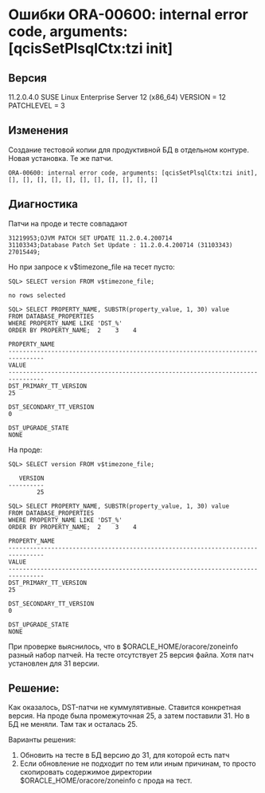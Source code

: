 # Ошибки ORA-00600: internal error code, arguments: [qcisSetPlsqlCtx:tzi init]

## Версия

11.2.0.4.0
SUSE Linux Enterprise Server 12 (x86_64)
VERSION = 12
PATCHLEVEL = 3

## Изменения

Создание тестовой копии для продуктивной БД в отдельном контуре. Новая установка. Те же патчи.

```
ORA-00600: internal error code, arguments: [qcisSetPlsqlCtx:tzi init], [], [], [], [], [], [], [], [], [], [], []
```


## Диагностика

Патчи на проде и тесте совпадают

```
31219953;OJVM PATCH SET UPDATE 11.2.0.4.200714
31103343;Database Patch Set Update : 11.2.0.4.200714 (31103343)
27015449;
```

Но при запросе к v$timezone_file на тесет пусто:

```
SQL> SELECT version FROM v$timezone_file;

no rows selected

SQL> SELECT PROPERTY_NAME, SUBSTR(property_value, 1, 30) value
FROM DATABASE_PROPERTIES
WHERE PROPERTY_NAME LIKE 'DST_%'
ORDER BY PROPERTY_NAME;  2    3    4

PROPERTY_NAME
--------------------------------------------------------------------------------
VALUE
--------------------------------------------------------------------------------
DST_PRIMARY_TT_VERSION
25

DST_SECONDARY_TT_VERSION
0

DST_UPGRADE_STATE
NONE
```

На проде:

```
SQL> SELECT version FROM v$timezone_file;

   VERSION
----------
        25

SQL> SELECT PROPERTY_NAME, SUBSTR(property_value, 1, 30) value
FROM DATABASE_PROPERTIES
WHERE PROPERTY_NAME LIKE 'DST_%'
ORDER BY PROPERTY_NAME;  2    3    4

PROPERTY_NAME
--------------------------------------------------------------------------------
VALUE
--------------------------------------------------------------------------------
DST_PRIMARY_TT_VERSION
25

DST_SECONDARY_TT_VERSION
0

DST_UPGRADE_STATE
NONE

```


При проверке выяснилось, что в $ORACLE_HOME/oracore/zoneinfo разный набор патчей. На тесте отсутствует 25 версия файла. Хотя патч установлен для 31 версии.

## Решение:

Как оказалось, DST-патчи не куммулятивные. Ставится конкретная версия. На проде была промежуточная 25, а затем поставили 31. Но в БД не меняли. Там так и осталась 25.

Варианты решения:
1. Обновить на тесте в БД версию до 31, для которой есть патч
2. Если обновление не подходит по тем или иным причинам, то просто скопировать содержимое директории $ORACLE_HOME/oracore/zoneinfo с прода на тест.